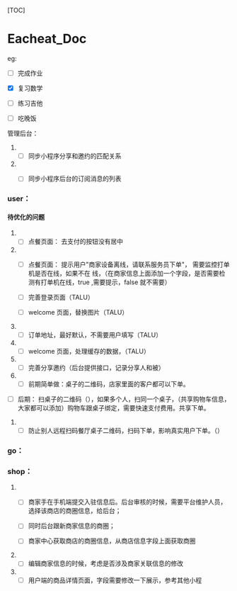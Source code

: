 [TOC]

# Eacheat_Doc

eg: 

- [ ] 完成作业
- [x] 复习数学
- [ ] 练习吉他
- [ ] 吃晚饭





管理后台：



1. - [ ] 同步小程序分享和邀约的匹配关系
2. - [ ] 同步小程序后台的订阅消息的列表




### user：

#### 待优化的问题

1. - [ ] 点餐页面：  去支付的按钮没有居中
2. - [ ] 点餐页面： 提示用户"商家设备离线，请联系服务员下单"， 需要监控打单机是否在线，如果不在 线，（在商家信息上面添加一个字段，是否需要检测有打单机在线，true ,需要提示，false 就不需要）

   - [ ] 完善登录页面（TALU）

   - [ ] welcome 页面，替换图片（TALU）
3. - [ ] 订单地址，最好默认，不需要用户填写（TALU）
4. - [ ] welcome 页面，处理缓存的数据，（TALU）
5. - [ ] 完善分享邀约（后台提供接口，记录分享人和被）
6. - [ ] 前期简单做：桌子的二维码，店家里面的客户都可以下单。

- [ ]   后期： 扫桌子的二维码（），如果多个人，扫同一个桌子，（共享购物车信息，大家都可以添加）购物车跟桌子绑定，需要快速支付费用。共享下单。

1. - [ ] 防止别人远程扫码餐厅桌子二维码，扫码下单，影响真实用户下单。（）

### go： 






### shop：
1. - [ ] 商家手在手机端提交入驻信息后。后台审核的时候，需要平台维护人员，选择该商店的商圈信息，给后台；

   - [ ] 同时后台跟新商家信息的商圈；

   - [ ] 商家中心获取商店的商圈信息，从商店信息字段上面获取商圈

1. - [ ] 编辑商家信息的时候，考虑是否涉及商家关联信息的修改
2. - [ ] 用户端的商品详情页面，字段需要修改一下展示，参考其他小程